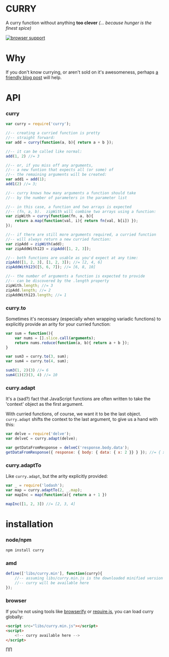 CURRY
=====

A curry function without anything **too clever**
_(... because hunger is the finest spice)_

[![browser support](https://ci.testling.com/hughfdjackson/curry.png)](https://ci.testling.com/hughfdjackson/curry)


# Why

If you don't know currying, or aren't sold on it's awesomeness, perhaps [a friendly blog post](https://hughfdjackson.com/javascript/why-curry-helps/) will help.


# API

### curry

```javascript
var curry = require('curry');

//-- creating a curried function is pretty
//-- straight forward:
var add = curry(function(a, b){ return a + b });

//-- it can be called like normal:
add(1, 2) //= 3

//-- or, if you miss off any arguments,
//-- a new funtion that expects all (or some) of
//-- the remaining arguments will be created:
var add1 = add(1);
add1(2) //= 3;

//-- curry knows how many arguments a function should take
//-- by the number of parameters in the parameter list

//-- in this case, a function and two arrays is expected
//-- (fn, a, b).  zipWith will combine two arrays using a function:
var zipWith = curry(function(fn, a, b){
    return a.map(function(val, i){ return fn(val, b[i]) });
});

//-- if there are still more arguments required, a curried function
//-- will always return a new curried function:
var zipAdd = zipWith(add);
var zipAddWith123 = zipAdd([1, 2, 3]);

//-- both functions are usable as you'd expect at any time:
zipAdd([1, 2, 3], [1, 2, 3]); //= [2, 4, 6]
zipAddWith123([5, 6, 7]); //= [6, 8, 10]

//-- the number of arguments a function is expected to provide
//-- can be discovered by the .length property
zipWith.length; //= 3
zipAdd.length; //= 2
zipAddWith123.length; //= 1
```

### curry.to

Sometimes it's necessary (especially when wrapping variadic functions) to explicitly provide an arity for your curried function:

```javascript
var sum = function(){
	var nums = [].slice.call(arguments);
	return nums.reduce(function(a, b){ return a + b });
}

var sum3 = curry.to(3, sum);
var sum4 = curry.to(4, sum);

sum3(1, 2)(3) //= 6
sum4(1)(2)(3, 4) //= 10
```

### curry.adapt

It's a (sad?) fact that JavaScript functions are often written to take the 'context' object as the first argument.

With curried functions, of course, we want it to be the last object.  `curry.adapt` shifts the context to the last argument,
to give us a hand with this:

```javascript
var delve = require('delve');
var delveC = curry.adapt(delve);

var getDataFromResponse = delveC('response.body.data');
getDataFromResponse({ response: { body: { data: { x: 2 }} } }); //= { x: 2 }
```

### curry.adaptTo

Like `curry.adapt`, but the arity explicitly provided:

```javascript
var _ = require('lodash');
var map = curry.adaptTo(2, _.map);
var mapInc = map(function(a){ return a + 1 })

mapInc([1, 2, 3]) //= [2, 3, 4]
```

# installation

### node/npm

```bash
npm install curry
```

### amd

```javascript
define(['libs/curry.min'], function(curry){
    //-- assuming libs/curry.min.js is the downloaded minified version from this repo,
    //-- curry will be available here
});
```

### browser

If you're not using tools like [browserify](https://github.com/substack/node-browserify) or [require.js](http://requirejs.org), you can load curry globally:
```html
<script src="libs/curry.min.js"></script>
<script>
    <!-- curry available here -->
</script>
```
∏∏
